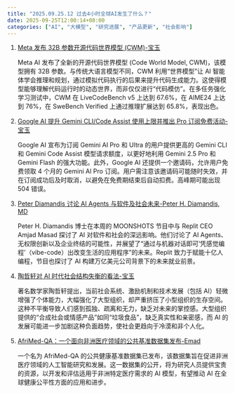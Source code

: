 ```yaml
---
title: "2025.09.25.12 过去4小时全球AI发生了什么？"
date: 2025-09-25T12:00:14+08:00
categories: ["AI", "大模型", "研究进展", "产品更新", "社会影响"]
---
```


1.  [Meta 发布 32B 参数开源代码世界模型 (CWM)-宝玉](https://x.com/dotey/status/1971010631642837209)

    Meta AI 发布了全新的开源代码世界模型 (Code World Model, CWM)，该模型拥有 32B 参数。与传统大语言模型不同，CWM 利用“世界模型”让 AI 智能体学会推理和规划，通过模拟代码执行的后果来提升代码生成能力。这使得模型能够理解代码运行时的动态世界，而非仅仅进行“代码模仿”。在多任务强化学习测试中，CWM 在 LiveCodeBench v5 上达到 67.6%，在 AIME24 上达到 76%，在 SweBench Verified 上通过推理扩展达到 65.8%，表现出色。

2.  [Google AI 提升 Gemini CLI/Code Assist 使用上限并推出 Pro 订阅免费活动-宝玉](https://x.com/dotey/status/1971024339576201474)

    Google AI 宣布为订阅 Gemini AI Pro 和 Ultra 的用户提供更高的 Gemini CLI 和 Gemini Code Assist 模型请求额度，以更好地利用 Gemini 2.5 Pro 和 Gemini Flash 的强大功能。此外，Google AI 还提供一个邀请码，允许用户免费领取 4 个月的 Gemini AI Pro 订阅。用户需注意该邀请码可能随时失效，并在订阅成功后及时取消，以避免在免费期结束后自动扣费。高峰期可能出现 504 错误。

3.  [Peter Diamandis 讨论 AI Agents 与软件及社会未来-Peter H. Diamandis, MD](https://x.com/PeterDiamandis/status/1971034139634589813)

    Peter H. Diamandis 博士在本周的 MOONSHOTS 节目中与 Replit CEO Amjad Masad 探讨了 AI 对软件和社会的深远影响。他们讨论了 AI Agents、无权限创新以及企业终结的可能性，并展望了“通过与机器对话即可‘凭感觉编程’（vibe-code）出改变生活的应用程序”的未来。Replit 致力于赋能十亿人编程，节目也探讨了 AI 构建万亿美元公司背景下的未来就业前景。

4.  [陶哲轩对 AI 时代社会结构失衡的看法-宝玉](https://x.com/dotey/status/1971033720850108756)

    著名数学家陶哲轩提出，当前社会系统、激励机制和技术发展（包括 AI）轻微增强了个体能力，大幅强化了大型组织，却严重挤压了小型组织的生存空间。这种不平衡导致人们感到孤独、疏离和无力，缺乏对未来的掌控感。大型组织提供的“合成社会或情感产品”如同“垃圾食品”，缺乏真实性和亲密感，而 AI 的发展可能进一步加剧这种负面趋势，使社会更趋向于冷漠和非个人化。

5.  [AfriMed-QA：一个面向非洲医疗领域的公共基准数据集发布-Emad](https://x.com/EMostaque/status/1971025846375682264)

    一个名为 AfriMed-QA 的公共健康基准数据集已发布，该数据集旨在促进非洲医疗领域的人工智能研究和发展。这一数据集的公开，将为研究人员提供宝贵的资源，以开发和评估适用于非洲特定医疗需求的 AI 模型，有望推动 AI 在全球健康公平性方面的应用和进步。